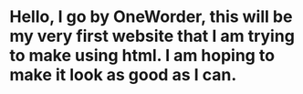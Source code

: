 # Hello, I go by OneWorder, this will be my very first website that I am trying to make using html. I am hoping to make it look as good as I can.